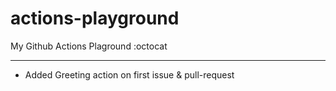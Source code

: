 # actions-playground
My Github Actions Plaground :octocat

---

- Added Greeting action on first issue & pull-request

